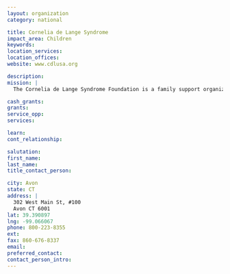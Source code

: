 ```yaml
---
layout: organization
category: national

title: Cornelia de Lange Syndrome
impact_area: Children
keywords: 
location_services: 
location_offices: 
website: www.cdlusa.org

description: 
mission: |
  The Cornelia de Lange Syndrome Foundation is a family support organization which exists to ensure early and accurate diagnosis of CdLS, promote research into the causes and manifestations of the syndrome, and help people with a diagnosis of CdLS, and others with similar characteristics, make informed decisions throughout their lifetime.

cash_grants: 
grants: 
service_opp: 
services: 

learn: 
cont_relationship: 

salutation: 
first_name: 
last_name: 
title_contact_person: 

city: Avon
state: CT
address: |
  302 West Main St, #100  
  Avon CT 6001
lat: 39.390897
lng: -99.066067
phone: 800-223-8355
ext: 
fax: 860-676-8337
email: 
preferred_contact: 
contact_person_intro: 
---
```

